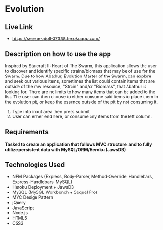 
# Evolution

## Live Link
 - https://serene-atoll-37338.herokuapp.com/

## Description on how to use the app
Inspired by Starcraft II: Heart of The Swarm, this application allows the user to discover and identify specific strains/biomass that may be of use for the Swarm. Due to how Abathur, Evolution Master of the Swarm, can explore and seek out various items, sometimes the list could contain items that are outside of the raw resource, "Strain" and/or "Biomass", that Abathur is looking for. There are no limits to how many items that can be added to the list. The user can then choose to either consume said items to place them in the evolution pit, or keep the essence outside of the pit by not consuming it.

1. Type into input area then press submit
2. User can either end here, or consume any items from the left column.

## Requirements
#### Tasked to create an application that follows MVC structure, and to fully utilize persistent data with MySQL/ORM/Heroku (JawsDB)

## Technologies Used
- NPM Packages (Express, Body-Parser, Method-Override, Handlebars, Express-Handlebars, MySQL)
- Heroku Deployment + JawsDB
- MySQL (MySQL Workbench + Sequel Pro)
- MVC Design Pattern
- jQuery
- JavaScript
- Node.js
- HTML5
- CSS3
